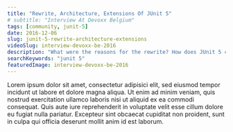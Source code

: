 ```yaml
---
title: "Rewrite, Architecture, Extensions Of JUnit 5"
# subtitle: "Interview At Devoxx Belgium"
tags: [community, junit-5]
date: 2016-12-06
slug: junit-5-rewrite-architecture-extensions
videoSlug: interview-devoxx-be-2016
description: "What were the reasons for the rewrite? How does JUnit 5 compare to JUnit 4? What's so special about the architecture and the extension points?"
searchKeywords: "junit 5"
featuredImage: interview-devoxx-be-2016
---
```


Lorem ipsum dolor sit amet, consectetur adipisici elit, sed eiusmod tempor incidunt ut labore et dolore magna aliqua.
Ut enim ad minim veniam, quis nostrud exercitation ullamco laboris nisi ut aliquid ex ea commodi consequat.
Quis aute iure reprehenderit in voluptate velit esse cillum dolore eu fugiat nulla pariatur.
Excepteur sint obcaecat cupiditat non proident, sunt in culpa qui officia deserunt mollit anim id est laborum.